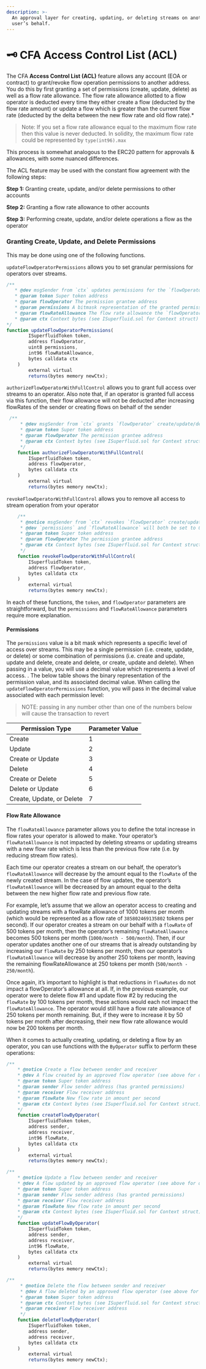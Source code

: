 ```yaml
---
description: >-
  An approval layer for creating, updating, or deleting streams on another
  user’s behalf.
---
```


# 🗝 CFA Access Control List (ACL)

The CFA **Access Control List (ACL)** feature allows any account (EOA or contract) to grant/revoke flow operation permissions to another address. You do this by first granting a set of permissions (create, update, delete) as well as a flow rate allowance. The flow rate allowance allotted to a flow operator is deducted every time they either create a flow (deducted by the flow rate amount) or update a flow which is greater than the current flow rate (deducted by the delta between the new flow rate and old flow rate).\*

> Note: If you set a flow rate allowance equal to the maximum flow rate then this value is never deducted. In solidity, the maximum flow rate could be represented by `type(int96).max`

This process is somewhat analogous to the ERC20 pattern for approvals & allowances, with some nuanced differences.

The ACL feature may be used with the constant flow agreement with the following steps:

**Step 1:** Granting create, update, and/or delete permissions to other accounts

**Step 2:** Granting a flow rate allowance to other accounts

**Step 3:** Performing create, update, and/or delete operations a flow as the operator

### Granting Create, Update, and Delete Permissions

This may be done using one of the following functions.

`updateFlowOperatorPermissions` allows you to set granular permissions for operators over streams.

```jsx
/**
   * @dev msgSender from `ctx` updates permissions for the `flowOperator` with `flowRateAllowance`
   * @param token Super token address
   * @param flowOperator The permission grantee address
   * @param permissions A bitmask representation of the granted permissions
   * @param flowRateAllowance The flow rate allowance the `flowOperator` is granted (only goes down)
   * @param ctx Context bytes (see ISuperfluid.sol for Context struct)
*/
function updateFlowOperatorPermissions(
        ISuperfluidToken token,
        address flowOperator,
        uint8 permissions,
        int96 flowRateAllowance,
        bytes calldata ctx
    ) 
        external virtual
        returns(bytes memory newCtx);
```

`authorizeFlowOperatorWithFullControl` allows you to grant full access over streams to an operator. Also note that, if an operator is granted full access via this function, their flow allowance will not be deducted after increasing flowRates of the sender or creating flows on behalf of the sender

```jsx
 /**
     * @dev msgSender from `ctx` grants `flowOperator` create/update/delete permissions with flowRateAllowance as type(int96).max
     * @param token Super token address
     * @param flowOperator The permission grantee address
     * @param ctx Context bytes (see ISuperfluid.sol for Context struct)
     */
    function authorizeFlowOperatorWithFullControl(
        ISuperfluidToken token,
        address flowOperator,
        bytes calldata ctx
    )
        external virtual
        returns(bytes memory newCtx); 
```

`revokeFlowOperatorWithFullControl` allows you to remove all access to stream operation from your operator

```jsx
    /**
     * @notice msgSender from `ctx` revokes `flowOperator` create/update/delete permissions
     * @dev `permissions` and `flowRateAllowance` will both be set to 0
     * @param token Super token address
     * @param flowOperator The permission grantee address
     * @param ctx Context bytes (see ISuperfluid.sol for Context struct)
     */
    function revokeFlowOperatorWithFullControl(
        ISuperfluidToken token,
        address flowOperator,
        bytes calldata ctx
    )
        external virtual
        returns(bytes memory newCtx);
```

In each of these functions, the `token`, and `flowOperator` parameters are straightforward, but the `permissions` and `flowRateAllowance` parameters require more explanation.

#### Permissions

The `permissions` value is a bit mask which represents a specific level of access over streams. This may be a single permission (i.e. create, update, or delete) or some combination of permissions (i.e. create and update, update and delete, create and delete, or create, update and delete). When passing in a value, you will use a decimal value which represents a level of access. . The below table shows the binary representation of the permission value, and its associated decimal value. When calling the `updateFlowOperatorPermissions` function, you will pass in the decimal value associated with each permission level:

> NOTE: passing in any number other than one of the numbers below will cause the transaction to revert

| Permission Type           | Parameter Value |
| ------------------------- | --------------- |
| Create                    | 1               |
| Update                    | 2               |
| Create or Update          | 3               |
| Delete                    | 4               |
| Create or Delete          | 5               |
| Delete or Update          | 6               |
| Create, Update, or Delete | 7               |

#### Flow Rate Allowance

The `flowRateAllowance` parameter allows you to define the total increase in flow rates your operator is allowed to make. Your operator’s `flowRateAllowance` is not impacted by deleting streams or updating streams with a new flow rate which is less than the previous flow rate (i.e. by reducing stream flow rates).

Each time our operator creates a stream on our behalf, the operator’s `flowRateAllowance` will decrease by the amount equal to the `flowRate` of the newly created stream. In the case of flow updates, the operator’s `flowRateAllowance` will be decreased by an amount equal to the delta between the new higher flow rate and previous flow rate.

For example, let’s assume that we allow an operator access to creating and updating streams with a flowRate allowance of 1000 tokens per month (which would be represented as a flow rate of `385802469135802` tokens per second). If our operator creates a stream on our behalf with a `flowRate` of 500 tokens per month, then the operator’s remaining `flowRateAllowance` becomes 500 tokens per month (`1000/month - 500/month`). Then, if our operator updates another one of our streams that is already outstanding by increasing our `flowRate` by 250 tokens per month, then our operator’s `flowRateAllowance` will decrease by another 250 tokens per month, leaving the remaining flowRateAllowance at 250 tokens per month (`500/month - 250/month`).

Once again, it’s important to highlight is that reductions in `flowRates` do not impact a flowOperator’s allowance at all. If, in the previous example, our operator were to delete flow #1 and update flow #2 by reducing the `flowRate` by 100 tokens per month, these actions would each not impact the `flowRateAllowance`. The operator would still have a flow rate allowance of 250 tokens per month remaining. But, if they were to increase it by 50 tokens per month after decreasing, their new flow rate allowance would now be 200 tokens per month.

When it comes to actually creating, updating, or deleting a flow by an operator, you can use functions with the `ByOperator` suffix to perform these operations:

```jsx
/**
    * @notice Create a flow between sender and receiver
    * @dev A flow created by an approved flow operator (see above for details on callbacks)
    * @param token Super token address
    * @param sender Flow sender address (has granted permissions)
    * @param receiver Flow receiver address
    * @param flowRate New flow rate in amount per second
    * @param ctx Context bytes (see ISuperfluid.sol for Context struct)
    */
    function createFlowByOperator(
        ISuperfluidToken token,
        address sender,
        address receiver,
        int96 flowRate,
        bytes calldata ctx
    )
        external virtual
        returns(bytes memory newCtx);
```

```jsx
/**
    * @notice Update a flow between sender and receiver
    * @dev A flow updated by an approved flow operator (see above for details on callbacks)
    * @param token Super token address
    * @param sender Flow sender address (has granted permissions)
    * @param receiver Flow receiver address
    * @param flowRate New flow rate in amount per second
    * @param ctx Context bytes (see ISuperfluid.sol for Context struct)
    */
    function updateFlowByOperator(
        ISuperfluidToken token,
        address sender,
        address receiver,
        int96 flowRate,
        bytes calldata ctx
    )
        external virtual
        returns(bytes memory newCtx);
```

```jsx
/**
     * @notice Delete the flow between sender and receiver
     * @dev A flow deleted by an approved flow operator (see above for details on callbacks)
     * @param token Super token address
     * @param ctx Context bytes (see ISuperfluid.sol for Context struct)
     * @param receiver Flow receiver address
     */
    function deleteFlowByOperator(
        ISuperfluidToken token,
        address sender,
        address receiver,
        bytes calldata ctx
    )
        external virtual
        returns(bytes memory newCtx);
```

